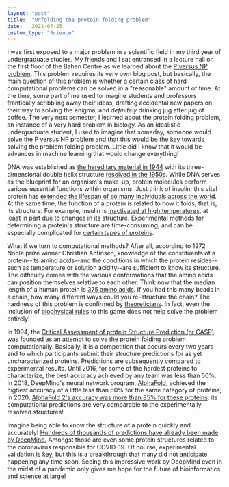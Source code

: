 ```yaml
---
layout: "post"
title:  "Unfolding the protein folding problem"
date:   2021-07-25
custom_type: "Science"
---
```


I was first exposed to a major problem in a scientific field in my third year of undergraduate studies.  My friends and I sat entranced in a lecture hall on the first floor of the Bahen Centre as we learned about the <a href="https://en.wikipedia.org/wiki/P_versus_NP_problem">P versus NP problem</a>.  This problem requires its very own blog post, but basically, the main question of this problem is whether a certain class of hard computational problems can be solved in a "reasonable" amount of time.  At the time, some part of me used to imagine students and professors frantically scribbling away their ideas, drafting accidental new papers on their way to solving the enigma, and <i>definitely</i> drinking jug after jug of coffee.  The very next semester, I learned about the protein folding problem, an instance of a very hard problem in biology.  As an idealistic undergraduate student, I used to imagine that someday, someone would solve the P versus NP problem and that this would be the key towards solving the problem folding problem.  Little did I know that it would be advances in machine learning that would change everything!  

DNA was established as <a href="https://www.ncbi.nlm.nih.gov/pmc/articles/PMC2135445/">the hereditary material in 1944</a> with its three-dimensional double helix structure <a href="https://www.nature.com/articles/171737a0">resolved in the 1950s</a>.  While DNA serves as the blueprint for an organism's make-up, protein molecules perform various essential functions within organisms.  Just think of insulin: this vital protein has <a href="https://pubmed.ncbi.nlm.nih.gov/30405529/">extended the lifespan of so many individuals across the world</a>.  At the same time, the function of a protein is related to how it folds, that is, its structure.  For example, insulin is <a href="https://journals.plos.org/plosone/article?id=10.1371/journal.pone.0245372">inactivated at high temperatures</a>, at least in part due to changes in its structure.  <a href="https://www.ncbi.nlm.nih.gov/books/NBK22393/">Experimental methods</a> for determining a protein's structure are time-consuming, and can be especially complicated for <a href="https://www.ncbi.nlm.nih.gov/pmc/articles/PMC2580798/">certain types of proteins</a>.  

What if we turn to computational methods?  After all, according to 1972 Noble prize winner Christian Anfinsen, knowledge of the constituents of a protein--its amino acids--and the conditions in which the protein resides--such as temperature or solution acidity--are sufficient to know its structure.  The difficulty comes with the various conformations that the amino acids can position themselves relative to each other.  Think now that the median length of a human protein is <a href="https://academic.oup.com/nar/article/33/10/3390/1009070">375 amino acids</a>.  If you had this many beads in a chain, how many different ways could you re-structure the chain?  The hardness of this problem is confirmed by <a href="https://pubmed.ncbi.nlm.nih.gov/9109034/">theoreticians</a>.  In fact, even the inclusion of <a href="https://bmcstructbiol.biomedcentral.com/articles/10.1186/1472-6807-5-14">biophysical rules</a> to this game does not help solve the problem entirely!

In 1994, the <a href="https://predictioncenter.org/">Critical Assessment of protein Structure Prediction (or CASP)</a> was founded as an attempt to solve the protein folding problem computationally.  Basically, it is a competition that occurs every two years and to which participants submit their structure predictions for as yet uncharacterized proteins.  Predictions are subsequently compared to experimental results.  Until 2016, for some of the hardest proteins to characterize, the best accuracy achieved by any team was less than 50%.  In 2018, DeepMind's neural network program, <a href="https://www.nature.com/articles/s41586-019-1923-7">AlphaFold</a>, achieved the highest accuracy of a little less than 60% for the same category of proteins; in 2020, <a href="https://predictioncenter.org/casp14/doc/CASP14_Abstracts.pdf">AlphaFold 2's accuracy was more than 85% for these proteins</a>: its computational predictions are very comparable to the experimentally resolved structures!  

Imagine being able to know the structure of a protein quickly and accurately!  <a href="https://www.nature.com/articles/s41586-021-03828-1">Hundreds of thousands of predictions have already been made by DeepMind.</a>  Amongst those are even some protein structures related to the coronavirus responsible for COVID-19.  Of course, experimental validation is key, but this is a breakthrough that many did not anticipate happening any time soon.  Seeing this impressive work by DeepMind even in the midst of a pandemic only gives me hope for the future of bioinformatics and science at large! 